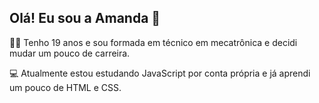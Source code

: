 ## Olá! Eu sou a Amanda 👋

✌🏻 Tenho 19 anos e sou formada em técnico em mecatrônica e decidi mudar um pouco de carreira. 

💻 Atualmente estou estudando JavaScript por conta própria e já aprendi um pouco de HTML e CSS.


